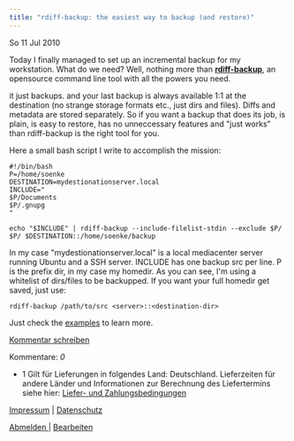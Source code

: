 ```yaml
---
title: "rdiff-backup: the easiest way to backup (and restore)"
---
```

So
11
Jul
2010

Today I finally managed to set up an incremental backup for my workstation. What do we need? Well, nothing more than **[rdiff-backup](http://rdiff-backup.nongnu.org/)**, an opensource command line tool with all the powers you need.

it just backups. and your last backup is always available 1:1 at the destination (no strange storage formats etc., just dirs and files). Diffs and metadata are stored separately. So if you want a
backup that does its job, is plain, is easy to restore, has no unneccessary features and "just works" than rdiff-backup is the right tool for you.

Here a small bash script I write to accomplish the mission:

    
    #!/bin/bash  
    P=/home/soenke  
    DESTINATION=mydestionationserver.local  
    INCLUDE="  
    $P/Documents  
    $P/.gnupg  
    "  
      
    echo "$INCLUDE" | rdiff-backup --include-filelist-stdin --exclude $P/ $P/ $DESTINATION::/home/soenke/backup  
    
    

In my case "mydestionationserver.local" is a local mediacenter server running Ubuntu and a SSH server. INCLUDE has one backup src per line. P is the prefix dir, in my case my homedir. As you can
see, I'm using a whitelist of dirs/files to be backupped. If you want your full homedir get saved, just use:

    
    rdiff-backup /path/to/src <server>::<destination-dir>
    

Just check the [examples](http://www.gnu.org/savannah-checkouts/non-gnu/rdiff-backup/examples.html) to learn more.

[Kommentar schreiben](#)

Kommentare: _0_ 

* 1 Gilt für Lieferungen in folgendes Land: Deutschland. Lieferzeiten für andere Länder und Informationen zur Berechnung des Liefertermins siehe hier: [Liefer- und Zahlungsbedingungen](http://www.ruempler.eu/j/shop/deliveryinfo)  

[Impressum](/about/) | [Datenschutz](/j/privacy) 

[Abmelden ](https://e.jimdo.com/app/cms/logout.php)
|
[Bearbeiten](https://a.jimdo.com/app/auth/signin/jumpcms/?page=275125514)